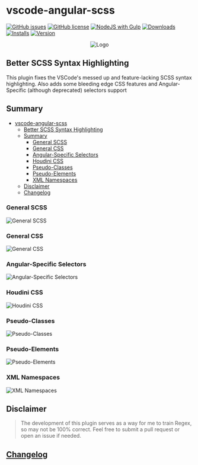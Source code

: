 # vscode-angular-scss

[![GitHub issues](https://img.shields.io/github/issues/ghaschel/vscode-angular-scss.svg)](https://github.com/ghaschel/vscode-angular-scss/issues)
[![GitHub license](https://img.shields.io/badge/license-MIT-blue.svg)](https://github.com/ghaschel/vscode-angular-scss/blob/master/LICENSE)
[![NodeJS with Gulp](https://github.com/ghaschel/vscode-angular-scss/actions/workflows/npm-gulp.yml/badge.svg?event=push)](https://github.com/ghaschel/vscode-angular-scss/actions/workflows/npm-gulp.yml)
[![Downloads](https://vsmarketplacebadges.dev/downloads-short/ghaschel.vscode-angular-scss.png?style=flat&color=blue)](https://marketplace.visualstudio.com/items?itemName=ghaschel.vscode-angular-scss)
[![Installs](https://vsmarketplacebadges.dev/installs-short/ghaschel.vscode-angular-scss.png?style=flat&color=blue)](https://marketplace.visualstudio.com/items?itemName=ghaschel.vscode-angular-scss)
[![Version](https://vsmarketplacebadges.dev/version-short/ghaschel.vscode-angular-scss.png?style=flat&color=blue)](https://marketplace.visualstudio.com/items?itemName=ghaschel.vscode-angular-scss)

<div align="center">
    <img src="https://raw.githubusercontent.com/ghaschel/vscode-angular-scss/master/assets/angular-scss.png" title="vscode-angular-scss" alt="Logo" />
</div>

## Better SCSS Syntax Highlighting

<span name="better-scss-syntax-highlighting"></span>

This plugin fixes the VSCode's messed up and feature-lacking SCSS syntax highlighting. Also adds some bleeding edge CSS features and Angular-Specific (although deprecated) selectors support

## Summary

- [vscode-angular-scss](#vscode-angular-scss)
  - [Better SCSS Syntax Highlighting](#better-scss-syntax-highlighting)
  - [Summary](#summary)
    - [General SCSS](#general-scss)
    - [General CSS](#general-css)
    - [Angular-Specific Selectors](#angular-specific-selectors)
    - [Houdini CSS](#houdini-css)
    - [Pseudo-Classes](#pseudo-classes)
    - [Pseudo-Elements](#pseudo-elements)
    - [XML Namespaces](#xml-namespaces)
  - [Disclaimer](#disclaimer)
  - [Changelog](#changelog)

### General SCSS

<span name="general-scss"></span>

<img src="https://raw.githubusercontent.com/ghaschel/vscode-angular-scss/master/assets/general-scss.gif" title="General SCSS" alt="General SCSS" />

### General CSS

<span name="general-css"></span>

<img src="https://raw.githubusercontent.com/ghaschel/vscode-angular-scss/master/assets/general-css.gif" title="General CSS" alt="General CSS" />

### Angular-Specific Selectors

<span name="angular-specific"></span>

<img src="https://raw.githubusercontent.com/ghaschel/vscode-angular-scss/master/assets/angular-specific.gif" title="Angular-Specific Selectors" alt="Angular-Specific Selectors" />

### Houdini CSS

<span name="houdini-css"></span>

<img src="https://raw.githubusercontent.com/ghaschel/vscode-angular-scss/master/assets/css-houdini.gif" title="Houdini CSS" alt="Houdini CSS" />

### Pseudo-Classes

<span name="pseudo-classes"></span>

<img src="https://raw.githubusercontent.com/ghaschel/vscode-angular-scss/master/assets/pseudo-classes.gif" title="Pseudo-Classes" alt="Pseudo-Classes" />

### Pseudo-Elements

<span name="pseudo-elements"></span>

<img src="https://raw.githubusercontent.com/ghaschel/vscode-angular-scss/master/assets/pseudo-elements.gif" title="Pseudo-Elements" alt="Pseudo-Elements" />

### XML Namespaces

<span name="xml-namespaces"></span>

<img src="https://raw.githubusercontent.com/ghaschel/vscode-angular-scss/master/assets/xml-namespaces.gif" title="XML Namespaces" alt="XML Namespaces" />

## Disclaimer

> The development of this plugin serves as a way for me to train Regex, so may not be 100% correct. Feel free to submit a pull request or open an issue if needed.

## [Changelog](CHANGELOG.md)
